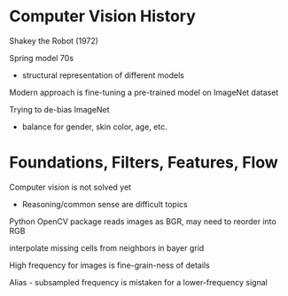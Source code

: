 # Computer Vision History

Shakey the Robot (1972)

Spring model 70s
 - structural representation of different models

Modern approach is fine-tuning a pre-trained model on ImageNet dataset

Trying to de-bias ImageNet
 - balance for gender, skin color, age, etc.

# Foundations, Filters, Features, Flow

Computer vision is not solved yet
 - Reasoning/common sense are difficult topics

Python OpenCV package reads images as BGR, may need to reorder into RGB

interpolate missing cells from neighbors in bayer grid

High frequency for images is fine-grain-ness of details

Alias - subsampled frequency is mistaken for a lower-frequency signal
